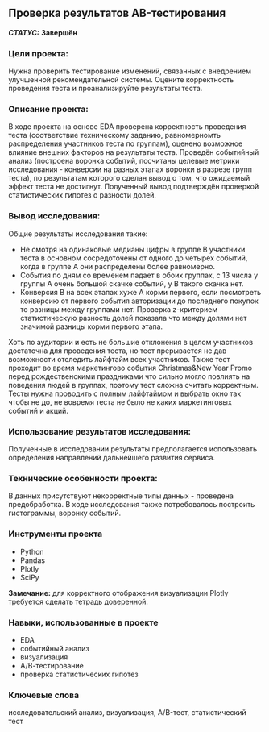 ## Проверка результатов AB-тестирования


***СТАТУС:*** **Завершён**


### Цели проекта:

Нужна проверить тестирование изменений, связанных с внедрением улучшенной рекомендательной системы. Оцените корректность проведения теста и проанализируйте результаты теста.

### Описание проекта:

В ходе проекта на основе EDA проверена корректность проведения теста (соответствие техническому заданию, равномерномть распределения участников теста по группам), оценено возможное влияние внешних факторов на результаты теста. Проведён событийный анализ (построена воронка событий, посчитаны целевые метрики исследования - конверсии на разных этапах воронки в разрезе групп теста), по результатам которого сделан вывод о том, что ожидаемый эффект теста не достигнут. Полученный вывод подтверждён проверкой статистических гипотез о разности долей.


### Вывод исследования:

Общие результаты исследования такие:

- Не смотря на одинаковые медианы цифры в группе В участники теста в основном сосредоточены от одного до четырех событий, когда в группе А они распределены более равномерно.
- События по дням со временем падает в обоих группах, с 13 числа у группы А очень большой скачке событий, у B такого скачка нет.
- Конверсия В на всех этапах хуже А корми первого, если посмотреть конверсию от первого события авторизации до последнего покупок то разницы между группами нет. Проверка z-критерием статистическую разность долей показала что между долями нет значимой разницы корми первого этапа.

Хоть по аудитории и есть не большие отклонения в целом участников достаточна для проведения теста, но тест прерывается не дав возможности отследить лайфтайм всех участников. Также тест проходит во время маркетингово события Christmas&New Year Promo перед рождественскими праздниками что сильно могло повлиять на поведения людей в группах, поэтому тест сложна считать корректным. Тесты нужна проводить с полным лайфтаймом и выбрать окно так чтобы не до, не вовремя теста не было не каких маркетинговых событий и акций.

### Использование результатов исследования:

Полученные в исследовании результаты предполагается использовать определения направлений дальнейшего развития сервиса.


### Технические особенности проекта:

В данных присутствуют некорректные типы данных - проведена предобработка.
В ходе исследования также потребовалось построить гистограммы, воронку событий.


### Инструменты проекта

- Python
- Pandas
- Plotly
- SciPy

**Замечание:** для корректного отображения визуализации Plotly требуется сделать тетрадь доверенной.


### Навыки, использованные в проекте

- EDA
- событийный анализ
- визуализация
- А/В-тестирование
- проверка статистических гипотез


### Ключевые слова

исследовательский анализ, визуализация, A/B-тест, статистический тест
